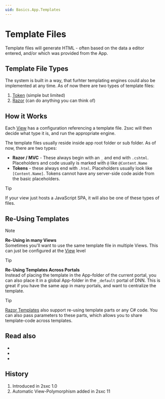 ```yaml
---
uid: Basics.App.Templates
---
```


# Template Files

Template files will generate HTML - often based on the data a editor entered, and/or which was provided from the App.

## Template File Types

The system is built in a way, that furhter templating engines could also be implemented at any time. As of now there are two types of template files: 

1. [Token](xref:Basics.Server.Render.Tokens.Index) (simple but limited) 
1. [Razor](xref:NetCode.Razor.Index) (can do anything you can think of)

## How it Works

Each [View](xref:Basics.App.Views) has a configuration referencing a template file. 2sxc will then decide what type it is, and run the appropriate engine. 

The template files usually reside inside app root folder or sub folder. As of now, there are two types:

* **Razor / MVC** - These always begin with an `_` and end with `.cshtml`. Placeholders and code usually is marked with `@` like `@Content.Name`
* **Tokens** - these always end with `.html`. Placeholders usually look like `[Content.Name]`. Tokens cannot have any server-side code aside from the basic placeholders. 

> [!TIP]
> If your view just hosts a JavaScript SPA, it will also be one of these types of files.

## Re-Using Templates

> [!NOTE]
> **Re-Using in many Views**  
> Sometimes you'll want to use the same template file in multiple Views. This can just be configured at the [View](xref:Basics.App.Views) level

> [!TIP]
> **Re-Using Templates Across Portals**  
> Instead of placing the template in the App-folder of the current portal, 
> you can also place it in a global App-folder in the `_default` portal of DNN. 
> This is great if you have the same app in many portals, and want to centralize the template.

> [!TIP]
> [Razor Templates](xref:NetCode.Razor.Index) also support re-using template parts or any C# code. 
> You can also pass parameters to these parts, which allows you to share template-code across templates. 

## Read also

* [](xref:Basics.App.Views)
* [](xref:Tut.Razor.Home)
* [](xref:Tut.RazorBlade.Home)

## History

1. Introduced in 2sxc 1.0
1. Automatic View-Polymorphism added in 2sxc 11